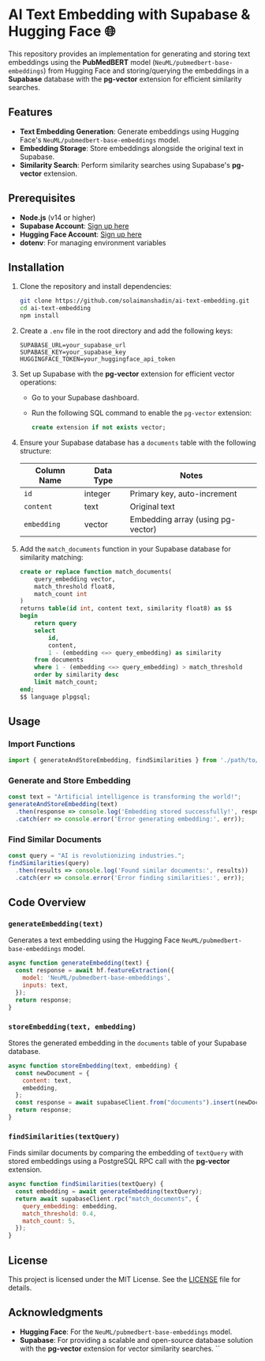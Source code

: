 # AI Text Embedding with Supabase & Hugging Face 🌐

This repository provides an implementation for generating and storing text embeddings using the **PubMedBERT** model (`NeuML/pubmedbert-base-embeddings`) from Hugging Face and storing/querying the embeddings in a **Supabase** database with the **pg-vector** extension for efficient similarity searches.

## Features

- **Text Embedding Generation**: Generate embeddings using Hugging Face's `NeuML/pubmedbert-base-embeddings` model.
- **Embedding Storage**: Store embeddings alongside the original text in Supabase.
- **Similarity Search**: Perform similarity searches using Supabase's **pg-vector** extension.

## Prerequisites

- **Node.js** (v14 or higher)
- **Supabase Account**: [Sign up here](https://supabase.io/)
- **Hugging Face Account**: [Sign up here](https://huggingface.co/)
- **dotenv**: For managing environment variables

## Installation

1. Clone the repository and install dependencies:

    ```bash
    git clone https://github.com/solaimanshadin/ai-text-embedding.git
    cd ai-text-embedding
    npm install
    ```

2. Create a `.env` file in the root directory and add the following keys:

    ```env
    SUPABASE_URL=your_supabase_url
    SUPABASE_KEY=your_supabase_key
    HUGGINGFACE_TOKEN=your_huggingface_api_token
    ```

3. Set up Supabase with the **pg-vector** extension for efficient vector operations:

    - Go to your Supabase dashboard.
    - Run the following SQL command to enable the `pg-vector` extension:

      ```sql
      create extension if not exists vector;
      ```

4. Ensure your Supabase database has a `documents` table with the following structure:

    | Column Name | Data Type | Notes                     |
    |-------------|-----------|---------------------------|
    | `id`        | integer   | Primary key, auto-increment |
    | `content`   | text      | Original text             |
    | `embedding` | vector    | Embedding array (using pg-vector) |

5. Add the `match_documents` function in your Supabase database for similarity matching:

    ```sql
    create or replace function match_documents(
        query_embedding vector,
        match_threshold float8,
        match_count int
    )
    returns table(id int, content text, similarity float8) as $$
    begin
        return query
        select
            id,
            content,
            1 - (embedding <=> query_embedding) as similarity
        from documents
        where 1 - (embedding <=> query_embedding) > match_threshold
        order by similarity desc
        limit match_count;
    end;
    $$ language plpgsql;
    ```

## Usage

### Import Functions

```javascript
import { generateAndStoreEmbedding, findSimilarities } from './path/to/your/script';
```

### Generate and Store Embedding

```javascript
const text = "Artificial intelligence is transforming the world!";
generateAndStoreEmbedding(text)
  .then(response => console.log('Embedding stored successfully!', response))
  .catch(err => console.error('Error generating embedding:', err));
```

### Find Similar Documents

```javascript
const query = "AI is revolutionizing industries.";
findSimilarities(query)
  .then(results => console.log('Found similar documents:', results))
  .catch(err => console.error('Error finding similarities:', err));
```

## Code Overview

### `generateEmbedding(text)`

Generates a text embedding using the Hugging Face `NeuML/pubmedbert-base-embeddings` model.

```javascript
async function generateEmbedding(text) {
  const response = await hf.featureExtraction({
    model: 'NeuML/pubmedbert-base-embeddings',
    inputs: text,
  });
  return response;
}
```

### `storeEmbedding(text, embedding)`

Stores the generated embedding in the `documents` table of your Supabase database.

```javascript
async function storeEmbedding(text, embedding) {
  const newDocument = {
    content: text,
    embedding,
  };
  const response = await supabaseClient.from("documents").insert(newDocument);
  return response;
}
```

### `findSimilarities(textQuery)`

Finds similar documents by comparing the embedding of `textQuery` with stored embeddings using a PostgreSQL RPC call with the **pg-vector** extension.

```javascript
async function findSimilarities(textQuery) {
  const embedding = await generateEmbedding(textQuery);
  return await supabaseClient.rpc("match_documents", {
    query_embedding: embedding,
    match_threshold: 0.4,
    match_count: 5,
  });
}
```

## License

This project is licensed under the MIT License. See the [LICENSE](LICENSE) file for details.

## Acknowledgments

- **Hugging Face**: For the `NeuML/pubmedbert-base-embeddings` model.
- **Supabase**: For providing a scalable and open-source database solution with the **pg-vector** extension for vector similarity searches.
``